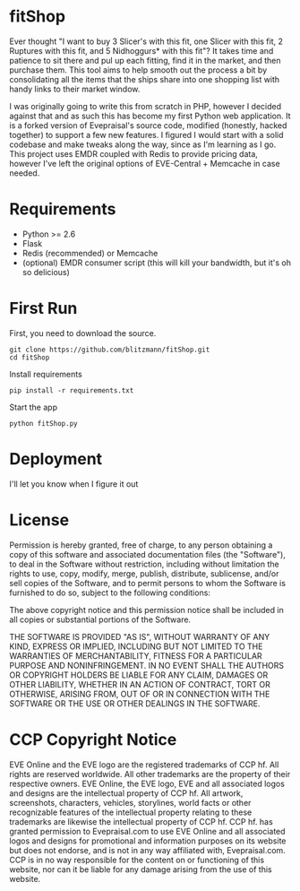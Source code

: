 fitShop
========================
Ever thought "I want to buy 3 Slicer's with this fit, one Slicer with this fit, 2 Ruptures with this fit, and 5 Nidhoggurs* with this fit"? It takes time and patience to sit there and pul up each fitting, find it in the market, and then purchase them. This tool aims to help smooth out the process a bit by consolidating all the items that the ships share into one shopping list with handy links to their market window. 

I was originally going to write this from scratch in PHP, however I decided against that and as such this has become my first Python web application. It is a forked version of Evepraisal's source code, modified (honestly, hacked together) to support a few new features. I figured I would start with a solid codebase and make tweaks along the way, since as I'm learning as I go. This project uses EMDR coupled with Redis to provide pricing data, however I've left the original options of EVE-Central + Memcache in case needed.

Requirements
============
* Python >= 2.6
* Flask
* Redis (recommended) or Memcache
* (optional) EMDR consumer script (this will kill your bandwidth, but it's oh so delicious)

First Run
=========
First, you need to download the source.
```
git clone https://github.com/blitzmann/fitShop.git
cd fitShop
```

Install requirements
```
pip install -r requirements.txt
```

Start the app
```
python fitShop.py
```

Deployment
==========
I'll let you know when I figure it out

License
=======
Permission is hereby granted, free of charge, to any person obtaining a copy of this software and associated documentation files (the "Software"), to deal in the Software without restriction, including without limitation the rights to use, copy, modify, merge, publish, distribute, sublicense, and/or sell copies of the Software, and to permit persons to whom the Software is furnished to do so, subject to the following conditions:

The above copyright notice and this permission notice shall be included in all copies or substantial portions of the Software.

THE SOFTWARE IS PROVIDED "AS IS", WITHOUT WARRANTY OF ANY KIND, EXPRESS OR IMPLIED, INCLUDING BUT NOT LIMITED TO THE WARRANTIES OF MERCHANTABILITY, FITNESS FOR A PARTICULAR PURPOSE AND NONINFRINGEMENT. IN NO EVENT SHALL THE AUTHORS OR COPYRIGHT HOLDERS BE LIABLE FOR ANY CLAIM, DAMAGES OR OTHER LIABILITY, WHETHER IN AN ACTION OF CONTRACT, TORT OR OTHERWISE, ARISING FROM, OUT OF OR IN CONNECTION WITH THE SOFTWARE OR THE USE OR OTHER DEALINGS IN THE SOFTWARE.

CCP Copyright Notice
====================
EVE Online and the EVE logo are the registered trademarks of CCP hf. All rights are reserved worldwide. All other trademarks are the property of their respective owners. EVE Online, the EVE logo, EVE and all associated logos and designs are the intellectual property of CCP hf. All artwork, screenshots, characters, vehicles, storylines, world facts or other recognizable features of the intellectual property relating to these trademarks are likewise the intellectual property of CCP hf. CCP hf. has granted permission to Evepraisal.com to use EVE Online and all associated logos and designs for promotional and information purposes on its website but does not endorse, and is not in any way affiliated with, Evepraisal.com. CCP is in no way responsible for the content on or functioning of this website, nor can it be liable for any damage arising from the use of this website.
